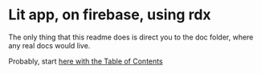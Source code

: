 # Lit app, on firebase, using rdx

The only thing that this readme does is direct you to the doc folder, where any real docs would live.

Probably, start [here with the Table of Contents](./doc/TOC.md)